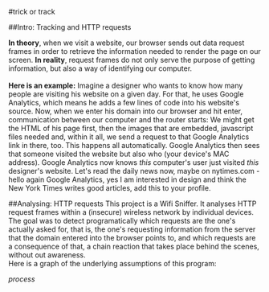 #trick or track

##Intro: Tracking and HTTP requests

**In theory**, when we visit a website, our browser sends out data request frames in order to retrieve the information needed to render the page on our screen. **In reality**, request frames do not only serve the purpose of getting information, but also a way of identifying our computer. <br><br> **Here is an example:** Imagine a designer who wants to know how many people are visiting his website on a given day. For that, he uses Google Analytics, which means he adds a few lines of code into his website's source. Now, when we enter his domain into our browser and hit enter, communication between our computer and the router starts: We might get the HTML of his page first, then the images that are embedded, javascript files needed and, within it all, we send a request to that Google Analytics link in there, too. This happens all automatically. Google Analytics then sees that someone visited the website but also who (your device's MAC address). Google Analytics now knows *this* computer's user just visited *this* designer's website. Let's read the daily news now, maybe on nytimes.com - hello again Google Analytics, yes I am interested in design and think the New York Times writes good articles, add this to your profile. 

##Analysing: HTTP requests
This project is a Wifi Sniffer. It analyses HTTP request frames within a (insecure) wireless network by individual devices. The goal was to detect programatically which requests are the one's actually asked for, that is, the one's requesting information from the server that the domain entered into the browser points to, and which requests are a consequence of that, a chain reaction that takes place behind the scenes, without out awareness. <br> Here is a graph of the underlying assumptions of this program:





*process*